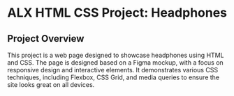 # ALX HTML CSS Project: Headphones

## Project Overview

This project is a web page designed to showcase headphones using HTML and CSS. The page is designed based on a Figma mockup, with a focus on responsive design and interactive elements. It demonstrates various CSS techniques, including Flexbox, CSS Grid, and media queries to ensure the site looks great on all devices.




